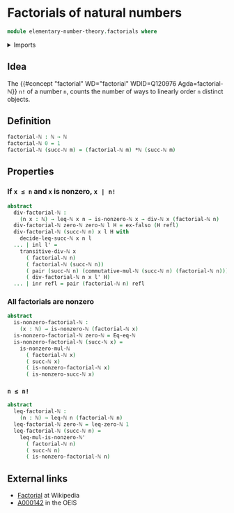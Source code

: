 # Factorials of natural numbers

```agda
module elementary-number-theory.factorials where
```

<details><summary>Imports</summary>

```agda
open import elementary-number-theory.divisibility-natural-numbers
open import elementary-number-theory.equality-natural-numbers
open import elementary-number-theory.inequality-natural-numbers
open import elementary-number-theory.multiplication-natural-numbers
open import elementary-number-theory.natural-numbers

open import foundation.coproduct-types
open import foundation.dependent-pair-types
open import foundation.empty-types
open import foundation.identity-types
```

</details>

## Idea

The {{#concept "factorial" WD="factorial" WDID=Q120976 Agda=factorial-ℕ}} `n!`
of a number `n`, counts the number of ways to linearly order `n` distinct
objects.

## Definition

```agda
factorial-ℕ : ℕ → ℕ
factorial-ℕ 0 = 1
factorial-ℕ (succ-ℕ m) = (factorial-ℕ m) *ℕ (succ-ℕ m)
```

## Properties

### If `x ≤ n` and `x` is nonzero, `x | n!`

```agda
abstract
  div-factorial-ℕ :
    (n x : ℕ) → leq-ℕ x n → is-nonzero-ℕ x → div-ℕ x (factorial-ℕ n)
  div-factorial-ℕ zero-ℕ zero-ℕ l H = ex-falso (H refl)
  div-factorial-ℕ (succ-ℕ n) x l H with
    decide-leq-succ-ℕ x n l
  ... | inl l' =
    transitive-div-ℕ x
      ( factorial-ℕ n)
      ( factorial-ℕ (succ-ℕ n))
      ( pair (succ-ℕ n) (commutative-mul-ℕ (succ-ℕ n) (factorial-ℕ n)))
      ( div-factorial-ℕ n x l' H)
  ... | inr refl = pair (factorial-ℕ n) refl
```

### All factorials are nonzero

```agda
abstract
  is-nonzero-factorial-ℕ :
    (x : ℕ) → is-nonzero-ℕ (factorial-ℕ x)
  is-nonzero-factorial-ℕ zero-ℕ = Eq-eq-ℕ
  is-nonzero-factorial-ℕ (succ-ℕ x) =
    is-nonzero-mul-ℕ
      ( factorial-ℕ x)
      ( succ-ℕ x)
      ( is-nonzero-factorial-ℕ x)
      ( is-nonzero-succ-ℕ x)
```

### `n ≤ n!`

```agda
abstract
  leq-factorial-ℕ :
    (n : ℕ) → leq-ℕ n (factorial-ℕ n)
  leq-factorial-ℕ zero-ℕ = leq-zero-ℕ 1
  leq-factorial-ℕ (succ-ℕ n) =
    leq-mul-is-nonzero-ℕ'
      ( factorial-ℕ n)
      ( succ-ℕ n)
      ( is-nonzero-factorial-ℕ n)
```

## External links

- [Factorial](https://en.wikipedia.org/wiki/Factorial) at Wikipedia
- [A000142](https://oeis.org/A000142) in the OEIS
